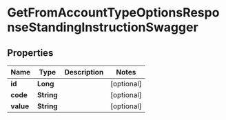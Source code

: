 
# GetFromAccountTypeOptionsResponseStandingInstructionSwagger

## Properties
Name | Type | Description | Notes
------------ | ------------- | ------------- | -------------
**id** | **Long** |  |  [optional]
**code** | **String** |  |  [optional]
**value** | **String** |  |  [optional]



